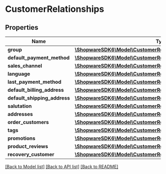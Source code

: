 # CustomerRelationships

## Properties
Name | Type | Description | Notes
------------ | ------------- | ------------- | -------------
**group** | [**\ShopwareSDK6\Model\CustomerRelationshipsGroup**](CustomerRelationshipsGroup.md) |  | [optional] 
**default_payment_method** | [**\ShopwareSDK6\Model\CustomerRelationshipsDefaultPaymentMethod**](CustomerRelationshipsDefaultPaymentMethod.md) |  | [optional] 
**sales_channel** | [**\ShopwareSDK6\Model\CustomerRelationshipsSalesChannel**](CustomerRelationshipsSalesChannel.md) |  | [optional] 
**language** | [**\ShopwareSDK6\Model\CustomerRelationshipsLanguage**](CustomerRelationshipsLanguage.md) |  | [optional] 
**last_payment_method** | [**\ShopwareSDK6\Model\CustomerRelationshipsLastPaymentMethod**](CustomerRelationshipsLastPaymentMethod.md) |  | [optional] 
**default_billing_address** | [**\ShopwareSDK6\Model\CustomerRelationshipsDefaultBillingAddress**](CustomerRelationshipsDefaultBillingAddress.md) |  | [optional] 
**default_shipping_address** | [**\ShopwareSDK6\Model\CustomerRelationshipsDefaultShippingAddress**](CustomerRelationshipsDefaultShippingAddress.md) |  | [optional] 
**salutation** | [**\ShopwareSDK6\Model\CustomerRelationshipsSalutation**](CustomerRelationshipsSalutation.md) |  | [optional] 
**addresses** | [**\ShopwareSDK6\Model\CustomerRelationshipsAddresses**](CustomerRelationshipsAddresses.md) |  | [optional] 
**order_customers** | [**\ShopwareSDK6\Model\CustomerRelationshipsOrderCustomers**](CustomerRelationshipsOrderCustomers.md) |  | [optional] 
**tags** | [**\ShopwareSDK6\Model\CustomerRelationshipsTags**](CustomerRelationshipsTags.md) |  | [optional] 
**promotions** | [**\ShopwareSDK6\Model\CustomerRelationshipsPromotions**](CustomerRelationshipsPromotions.md) |  | [optional] 
**product_reviews** | [**\ShopwareSDK6\Model\CustomerRelationshipsProductReviews**](CustomerRelationshipsProductReviews.md) |  | [optional] 
**recovery_customer** | [**\ShopwareSDK6\Model\CustomerRelationshipsRecoveryCustomer**](CustomerRelationshipsRecoveryCustomer.md) |  | [optional] 

[[Back to Model list]](../../README.md#documentation-for-models) [[Back to API list]](../../README.md#documentation-for-api-endpoints) [[Back to README]](../../README.md)

